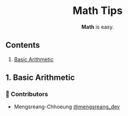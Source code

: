 <h1 align="center">Math Tips</h1>

<p align="center"><b>Math</b> is easy.</p>

## Contents

1. [Basic Arithmetic]()

## 1. Basic Arithmetic

### 🤝 Contributors

- Mengsreang-Chhoeung [@mengsreang_dev](https://twitter.com/mengsreang_dev)
